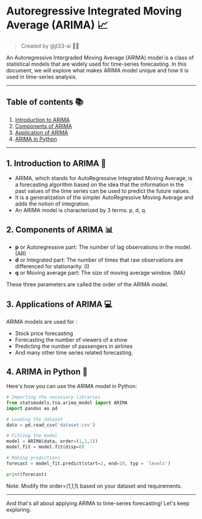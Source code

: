 # Autoregressive Integrated Moving Average (ARIMA) 📈
> Created by @jl33-ai 👦🏻  

An Autoregressive Intergraded Moving Average (ARIMA) model is a class of statistical models that are widely used for time-series forecasting. In this document, we will explore what makes ARIMA model unique and how it is used in time-series analysis.

---

## Table of contents 📚

1. [Introduction to ARIMA](#introduction-to-arima)
2. [Components of ARIMA](#components-of-arima)
3. [Application of ARIMA](#application-of-arima)
4. [ARIMA in Python](#arima-in-python)

---

<a name="introduction-to-arima"></a>
## 1. Introduction to ARIMA 🚀

- ARIMA, which stands for AutoRegressive Integrated Moving Average, is a forecasting algorithm based on the idea that the information in the past values of the time series can be used to predict the future values.
- It is a generalization of the simpler AutoRegressive Moving Average and adds the notion of integration.
- An ARIMA model is characterized by 3 terms: p, d, q.

<a name="components-of-arima"></a>
## 2. Components of ARIMA 📊

- **p** or Autoregressive part: The number of lag observations in the model. (AR)
- **d** or Integrated part: The number of times that raw observations are differenced for stationarity. (I)
- **q** or Moving average part: The size of moving average window. (MA)

These three parameters are called the order of the ARIMA model.

<a name="application-of-arima"></a>
## 3. Applications of ARIMA 💻

ARIMA models are used for :

- Stock price forecasting
- Forecasting the number of viewers of a show
- Predicting the number of passengers in airlines
- And many other time series related forecasting.

<a name="arima-in-python"></a>
## 4. ARIMA in Python 🐍
Here's how you can use the ARIMA model in Python:

```python
# Importing the necessary libraries
from statsmodels.tsa.arima_model import ARIMA
import pandas as pd

# Loading the dataset
data = pd.read_csv('dataset.csv')

# Fitting the model
model = ARIMA(data, order=(1,1,1))
model_fit = model.fit(disp=0)

# Making predictions
forecast = model_fit.predict(start=2, end=10, typ = 'levels')

print(forecast)
```

Note: Modify the order=(1,1,1) based on your dataset and requirements.

---

And that's all about applying ARIMA to time-series forecasting! Let's keep exploring. 